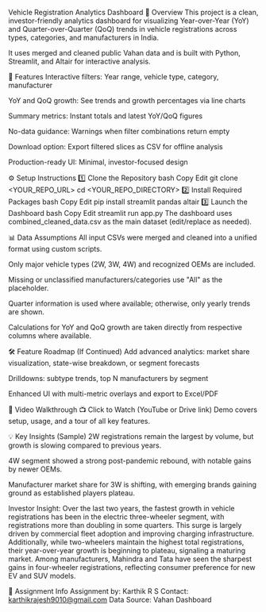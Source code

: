 Vehicle Registration Analytics Dashboard
📌 Overview
This project is a clean, investor-friendly analytics dashboard for visualizing Year-over-Year (YoY) and Quarter-over-Quarter (QoQ) trends in vehicle registrations across types, categories, and manufacturers in India.

It uses merged and cleaned public Vahan data and is built with Python, Streamlit, and Altair for interactive analysis.

🚀 Features
Interactive filters: Year range, vehicle type, category, manufacturer

YoY and QoQ growth: See trends and growth percentages via line charts

Summary metrics: Instant totals and latest YoY/QoQ figures

No-data guidance: Warnings when filter combinations return empty

Download option: Export filtered slices as CSV for offline analysis

Production-ready UI: Minimal, investor-focused design

⚙️ Setup Instructions
1️⃣ Clone the Repository
bash
Copy
Edit
git clone <YOUR_REPO_URL>
cd <YOUR_REPO_DIRECTORY>
2️⃣ Install Required Packages
bash
Copy
Edit
pip install streamlit pandas altair
3️⃣ Launch the Dashboard
bash
Copy
Edit
streamlit run app.py
The dashboard uses combined_cleaned_data.csv as the main dataset (edit/replace as needed).

📊 Data Assumptions
All input CSVs were merged and cleaned into a unified format using custom scripts.

Only major vehicle types (2W, 3W, 4W) and recognized OEMs are included.

Missing or unclassified manufacturers/categories use "All" as the placeholder.

Quarter information is used where available; otherwise, only yearly trends are shown.

Calculations for YoY and QoQ growth are taken directly from respective columns where available.

🛠 Feature Roadmap (If Continued)
 Add advanced analytics: market share visualization, state-wise breakdown, or segment forecasts

 Drilldowns: subtype trends, top N manufacturers by segment

 Enhanced UI with multi-metric overlays and export to Excel/PDF

🎥 Video Walkthrough
📺 Click to Watch (YouTube or Drive link)
Demo covers setup, usage, and a tour of all key features.

💡 Key Insights (Sample)
2W registrations remain the largest by volume, but growth is slowing compared to previous years.

4W segment showed a strong post-pandemic rebound, with notable gains by newer OEMs.

Manufacturer market share for 3W is shifting, with emerging brands gaining ground as established players plateau.

Investor Insight:
Over the last two years, the fastest growth in vehicle registrations has been in the electric three-wheeler segment, with registrations more than doubling in some quarters. This surge is largely driven by commercial fleet adoption and improving charging infrastructure. Additionally, while two-wheelers maintain the highest total registrations, their year-over-year growth is beginning to plateau, signaling a maturing market. Among manufacturers, Mahindra and Tata have seen the sharpest gains in four-wheeler registrations, reflecting consumer preference for new EV and SUV models.

📜 Assignment Info
Assignment by: Karthik R S
Contact: karthikrajesh9010@gmail.com
Data Source: Vahan Dashboard

